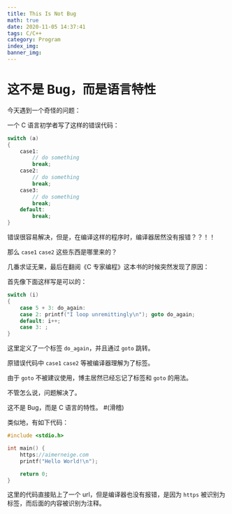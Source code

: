 ```yaml
---
title: This Is Not Bug
math: true
date: 2020-11-05 14:37:41
tags: C/C++
category: Program
index_img:
banner_img:
---
```


# 这不是 Bug，而是语言特性

今天遇到一个奇怪的问题：

一个 C 语言初学者写了这样的错误代码：

```c
switch (a)
{
    case1:
        // do something
        break;
    case2:
        // do something
        break;
    case3:
        // do something
        break;
    default:
        break;
}
```

错误很容易解决，但是，在编译这样的程序时，编译器居然没有报错？？！！

那么 `case1` `case2` 这些东西是哪里来的？

几番求证无果，最后在翻阅《C 专家编程》这本书的时候突然发现了原因：

首先像下面这样写是可以的：

```c
switch (i)
{
    case 5 + 3: do_again:
    case 2: printf("I loop unremittingly\n"); goto do_again;
    default: i++;
    case 3: ;
}
```

这里定义了一个标签 `do_again`，并且通过 `goto` 跳转。

原错误代码中 `case1` `case2` 等被编译器理解为了标签。

由于 `goto` 不被建议使用，博主居然已经忘记了标签和 `goto` 的用法。

不管怎么说，问题解决了。

这不是 Bug，而是 C 语言的特性。 #(滑稽)

类似地，有如下代码：

```c
#include <stdio.h>

int main() {
    https://aimerneige.com
    printf("Hello World!\n");

    return 0;
}
```

这里的代码直接贴上了一个 url，但是编译器也没有报错，是因为 `https` 被识别为标签，而后面的内容被识别为注释。
